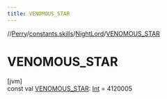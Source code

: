 ```yaml
---
title: VENOMOUS_STAR
---
```

//[Perry](../../../index.html)/[constants.skills](../index.html)/[NightLord](index.html)/[VENOMOUS_STAR](-v-e-n-o-m-o-u-s_-s-t-a-r.html)



# VENOMOUS_STAR



[jvm]\
const val [VENOMOUS_STAR](-v-e-n-o-m-o-u-s_-s-t-a-r.html): [Int](https://kotlinlang.org/api/latest/jvm/stdlib/kotlin/-int/index.html) = 4120005




